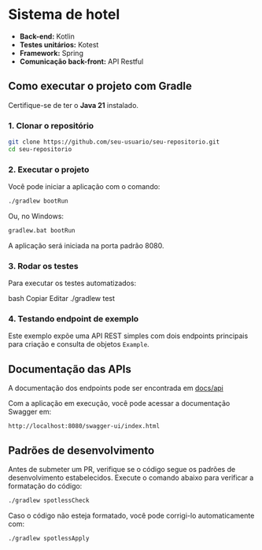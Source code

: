 # Sistema de hotel
- **Back-end:** Kotlin
- **Testes unitários:** Kotest
- **Framework:** Spring  
- **Comunicação back-front:** API Restful

## Como executar o projeto com Gradle

Certifique-se de ter o **Java 21** instalado.

### 1. Clonar o repositório
```bash
git clone https://github.com/seu-usuario/seu-repositorio.git
cd seu-repositorio
```

### 2. Executar o projeto
Você pode iniciar a aplicação com o comando:

```bash
./gradlew bootRun
```
Ou, no Windows:
```bash
gradlew.bat bootRun
```
A aplicação será iniciada na porta padrão 8080.

### 3. Rodar os testes
Para executar os testes automatizados:

bash
Copiar
Editar
./gradlew test

### 4. Testando endpoint de exemplo
Este exemplo expõe uma API REST simples com dois endpoints principais para criação e consulta de objetos `Example`.

## Documentação das APIs
A documentação dos endpoints pode ser encontrada em [docs/api](docs/api/readme.md)

Com a aplicação em execução, você pode acessar a documentação Swagger em:
```
http://localhost:8080/swagger-ui/index.html
```

## Padrões de desenvolvimento
Antes de submeter um PR, verifique se o código segue os padrões de desenvolvimento estabelecidos.
Execute o comando abaixo para verificar a formatação do código:
```bash
./gradlew spotlessCheck 
```

Caso o código não esteja formatado, você pode corrigi-lo automaticamente com:
```bash
./gradlew spotlessApply
```
